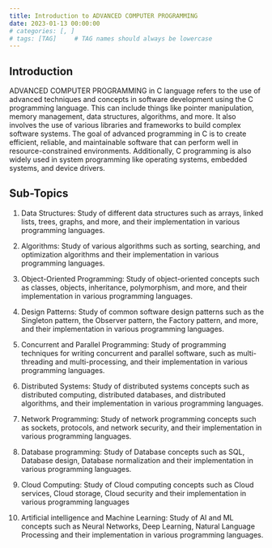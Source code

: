 ```yaml
---
title: Introduction to ADVANCED COMPUTER PROGRAMMING
date: 2023-01-13 00:00:00 
# categories: [, ]
# tags: [TAG]     # TAG names should always be lowercase
---
```

## Introduction
ADVANCED COMPUTER PROGRAMMING in C language refers to the use of advanced techniques and concepts in software development using the C programming language. This can include things like pointer manipulation, memory management, data structures, algorithms, and more. It also involves the use of various libraries and frameworks to build complex software systems. The goal of advanced programming in C is to create efficient, reliable, and maintainable software that can perform well in resource-constrained environments. Additionally, C programming is also widely used in system programming like operating systems, embedded systems, and device drivers.

## Sub-Topics

1. Data Structures: Study of different data structures such as arrays, linked lists, trees, graphs, and more, and their implementation in various programming languages.

2. Algorithms: Study of various algorithms such as sorting, searching, and optimization algorithms and their implementation in various programming languages.

3. Object-Oriented Programming: Study of object-oriented concepts such as classes, objects, inheritance, polymorphism, and more, and their implementation in various programming languages.

4. Design Patterns: Study of common software design patterns such as the Singleton pattern, the Observer pattern, the Factory pattern, and more, and their implementation in various programming languages.

5. Concurrent and Parallel Programming: Study of programming techniques for writing concurrent and parallel software, such as multi-threading and multi-processing, and their implementation in various programming languages.

6. Distributed Systems: Study of distributed systems concepts such as distributed computing, distributed databases, and distributed algorithms, and their implementation in various programming languages.

7. Network Programming: Study of network programming concepts such as sockets, protocols, and network security, and their implementation in various programming languages.

8. Database programming: Study of Database concepts such as SQL, Database design, Database normalization and their implementation in various programming languages.

9. Cloud Computing: Study of Cloud computing concepts such as Cloud services, Cloud storage, Cloud security and their implementation in various programming languages

10. Artificial intelligence and Machine Learning: Study of AI and ML concepts such as Neural Networks, Deep Learning, Natural Language Processing and their implementation in various programming languages.
